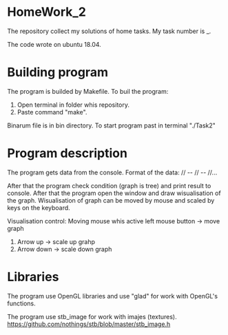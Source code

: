 # HomeWork_2
 
The repository collect my solutions of home tasks. My task number is _.

The code wrote on ubuntu 18.04.

# Building program

The program is builded by Makefile.
To buil the program:
1. Open terminal in folder whis repository.
2. Paste command "make".

Binarum file is in bin directory. To start program past in terminal "./Task2"

# Program description
The program gets data from the console.
Format of the data:
//<point> -- <point>
//<point> -- <point>
//...

After that the program check condition (graph is tree) and print result to console.
After that the program open the window and draw wisualisation of the graph.
Wisualisation of graph can be moved by mouse and scaled by keys on the keyboard.

Visualisation control:
Moving mouse whis active left mouse button -> move graph
1) Arrow up    -> scale up grahp
2) Arrow down  -> scale down graph


# Libraries
The program use OpenGL libraries and use "glad" for work with OpenGL's functions.

The program use stb_image for work with imajes (textures).
https://github.com/nothings/stb/blob/master/stb_image.h

